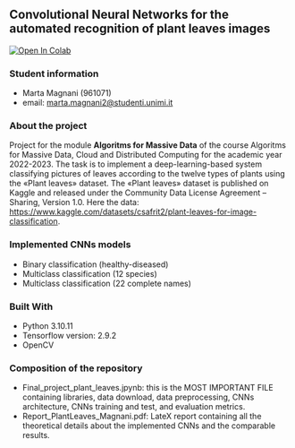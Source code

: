 ## Convolutional  Neural Networks for the automated recognition of plant leaves images
[![Open In Colab](https://colab.research.google.com/assets/colab-badge.svg)](https://colab.research.google.com/github/mmartamagna/Plant-leaves-classification-AMD/blob/main/Final_project_plant_leaves.ipynb)

### Student information
- Marta Magnani (961071)
- email: marta.magnani2@studenti.unimi.it

### About the project
Project for the module **Algoritms for Massive Data** of the course Algoritms for Massive Data, Cloud and Distributed Computing for the academic year 2022-2023. The task is to implement a deep-learning-based system classifying pictures of leaves according to the twelve types of plants using the «Plant leaves» dataset. The «Plant leaves» dataset is published on Kaggle and released under the Community Data License Agreement – Sharing, Version 1.0. Here the data: https://www.kaggle.com/datasets/csafrit2/plant-leaves-for-image-classification.

### Implemented CNNs models
- Binary classification (healthy-diseased)
- Multiclass classification (12 species)
- Multiclass classification (22 complete names)

### Built With
* Python 3.10.11
* Tensorflow version: 2.9.2
* OpenCV

### Composition of the repository
- Final_project_plant_leaves.jpynb: this is the MOST IMPORTANT FILE containing libraries, data download, data preprocessing, CNNs architecture, CNNs training and test, and evaluation metrics.
- Report_PlantLeaves_Magnani.pdf: LateX report containing all the theoretical details about the implemented CNNs and the comparable results.
